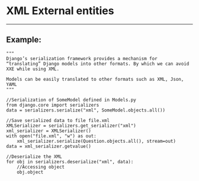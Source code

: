 # XML External entities
-------

## Example:

    
	"""
	Django’s serialization framework provides a mechanism for “translating” Django models into other formats. By which we can avoid XXE while using XML. 
	
	Models can be easily translated to other formats such as XML, Json, YAML
	"""

	//Serialization of SomeModel defined in Models.py
	from django.core import serializers 
	data = serializers.serialize("xml", SomeModel.objects.all())

	//Save serialized data to file file.xml	
	XMLSerializer = serializers.get_serializer("xml")
	xml_serializer = XMLSerializer()
	with open("file.xml", "w") as out:
		xml_serializer.serialize(Question.objects.all(), stream=out)
	data = xml_serializer.getvalue()

	//Deserialize the XML
	for obj in serializers.deserialize("xml", data):
		//Accessing object
		obj.object


	






